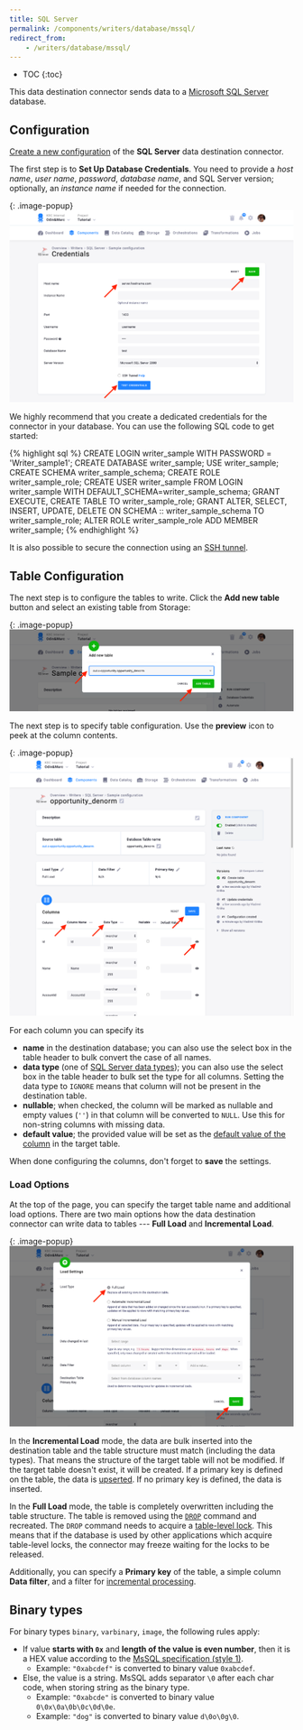 ```yaml
---
title: SQL Server
permalink: /components/writers/database/mssql/
redirect_from:
    - /writers/database/mssql/
---
```


* TOC
{:toc}

This data destination connector sends data to a [Microsoft SQL Server](https://www.microsoft.com/en-us/sql-server/sql-server-2017) database.

## Configuration
[Create a new configuration](/components/#creating-component-configuration) of the **SQL Server** data destination connector.

The first step is to **Set Up Database Credentials**.
You need to provide a *host name*, *user name*, *password*, *database name*, and SQL Server version; optionally, an *instance name* if needed for the connection.

{: .image-popup}
![Screenshot - Save Credentials](/components/writers/database/mssql/mssql-2.png)

We highly recommend that you create a dedicated credentials for the connector in your database. You can use the following SQL code to get started:

{% highlight sql %}
CREATE LOGIN writer_sample WITH PASSWORD = 'Writer_sample1';
CREATE DATABASE writer_sample;
USE writer_sample;
CREATE SCHEMA writer_sample_schema;
CREATE ROLE writer_sample_role;
CREATE USER writer_sample FROM LOGIN writer_sample WITH DEFAULT_SCHEMA=writer_sample_schema;
GRANT EXECUTE, CREATE TABLE TO writer_sample_role;
GRANT ALTER, SELECT, INSERT, UPDATE, DELETE ON SCHEMA :: writer_sample_schema TO writer_sample_role;
ALTER ROLE writer_sample_role ADD MEMBER writer_sample;
{% endhighlight %}

It is also possible to secure the connection using an [SSH tunnel](/components/extractors/database/#connecting-to-database).

## Table Configuration
The next step is to configure the tables to write. Click the **Add new table** button and select an existing table from Storage:

{: .image-popup}
![Screenshot - Select Table](/components/writers/database/mssql/mssql-3.png)

The next step is to specify table configuration. Use the **preview** icon to peek at the column contents.

{: .image-popup}
![Screenshot - Table Columns](/components/writers/database/mssql/mssql-5.png)

For each column you can specify its

- **name** in the destination database; you can also use the select box in the table header to bulk convert the case of all names.
- **data type** (one of [SQL Server data types](https://docs.microsoft.com/en-us/sql/t-sql/data-types/data-types-transact-sql)); you can also use the select box in the table header to bulk set the type for all columns. Setting the data type to `IGNORE` means that column will not be present in the destination table.
- **nullable**; when checked, the column will be marked as nullable and empty values (`''`) in that column will be converted to `NULL`. Use this for non-string columns with missing data.
- **default value**; the provided value will be set as the [default value of the column](https://docs.microsoft.com/en-us/sql/t-sql/statements/create-table-transact-sql?view=sql-server-2017#default-definitions) in the target table.

When done configuring the columns, don't forget to **save** the settings.

### Load Options
At the top of the page, you can specify the target table name and additional load options. There are two main options how the data destination connector
can write data to tables --- **Full Load** and **Incremental Load**.

{: .image-popup}
![Screenshot - Table Options](/components/writers/database/mssql/mssql-6.png)

In the **Incremental Load** mode, the data are bulk inserted into
the destination table and the table structure must match (including the data types). That means the structure of the target table
will not be modified. If the target table doesn't exist, it will be created. If a primary key is defined on the table, the
data is [upserted](https://en.wikipedia.org/wiki/Merge_(SQL)). If no primary key is defined, the data is inserted.

In the **Full Load** mode, the table is completely overwritten including the table structure. The table is removed
using the [`DROP`](https://docs.microsoft.com/en-us/sql/t-sql/statements/drop-table-transact-sql) command and recreated. The
`DROP` command needs to acquire a [table-level lock](https://docs.microsoft.com/en-us/sql/relational-databases/sql-server-transaction-locking-and-row-versioning-guide).
This means that if the database is used by other applications which acquire table-level locks, the connector may
freeze waiting for the locks to be released.

Additionally, you can specify a **Primary key** of the table, a simple column **Data filter**, and a filter for
[incremental processing](/storage/tables/#incremental-processing).

## Binary types

For binary types `binary`, `varbinary`, `image`, the following rules apply:
- If value **starts with `0x`** and **length of the value is even number**, then it is a HEX value according to the [MsSQL specification (style 1)](https://docs.microsoft.com/en-us/sql/t-sql/functions/cast-and-convert-transact-sql?redirectedfrom=MSDN&view=sql-server-ver15#binary-styles).
    - Example: `"0xabcdef"` is converted to binary value `0xabcdef`.
- Else, the value is a string. MsSQL adds separator `\0` after each char code, when storing string as the binary type.
    - Example: `"0xabcde"` is converted to binary value `0\0x\0a\0b\0c\0d\0e`.
    - Example: `"dog"` is converted to binary value `d\0o\0g\0`.
